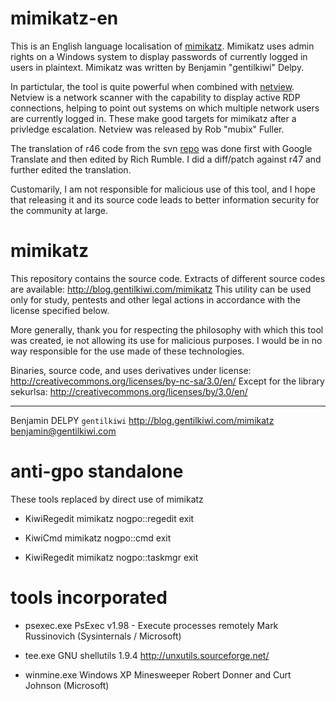 mimikatz-en
===========

This is an English language localisation of [mimikatz](http://blog.gentilkiwi.com/mimikatz). Mimikatz uses admin rights on a Windows system to display passwords of currently logged in users in plaintext. Mimikatz was written by Benjamin "gentilkiwi" Delpy.  

In partictular, the tool is quite powerful when combined with [netview](http://www.room362.com/blog/2012/10/8/compiling-and-release-of-netview.html). Netview is a network scanner with the capability to display active RDP connections, helping to point out systems on which multiple network users are currently logged in. These make good targets for mimikatz after a privledge escalation. Netview was released by Rob "mubix" Fuller.  

The translation of r46 code from the svn [repo](http://code.google.com/p/mimikatz/source/checkout) was done first with Google Translate and then edited by Rich Rumble. I did a diff/patch against r47 and further edited the translation.  

Customarily, I am not responsible for malicious use of this tool, and I hope that releasing it and its source code leads to better information security for the community at large.  


mimikatz
========

This repository contains the source code. Extracts of different source codes are available: http://blog.gentilkiwi.com/mimikatz
This utility can be used only for study, pentests and other legal actions in accordance with the license specified below.

More generally, thank you for respecting the philosophy with which this tool was created, ie not allowing its use for malicious purposes.
I would be in no way responsible for the use made of these technologies.

Binaries, source code, and uses derivatives under license: http://creativecommons.org/licenses/by-nc-sa/3.0/en/
Except for the library sekurlsa: http://creativecommons.org/licenses/by/3.0/en/
_____________________________________________________
Benjamin DELPY `gentilkiwi`
http://blog.gentilkiwi.com/mimikatz
benjamin@gentilkiwi.com

anti-gpo standalone
===================

These tools replaced by direct use of mimikatz

* KiwiRegedit
	mimikatz nogpo::regedit exit

* KiwiCmd
	mimikatz nogpo::cmd exit

* KiwiRegedit
	mimikatz nogpo::taskmgr exit


tools incorporated
==================

* psexec.exe
	PsExec v1.98 - Execute processes remotely
	Mark Russinovich (Sysinternals / Microsoft)
	
* tee.exe
	GNU shellutils 1.9.4
	http://unxutils.sourceforge.net/

* winmine.exe
	Windows XP Minesweeper
	Robert Donner and Curt Johnson (Microsoft)
